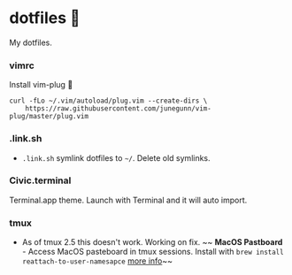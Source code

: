 # dotfiles 💎
My dotfiles. 

### vimrc
Install vim-plug :black_heart:
```shell
curl -fLo ~/.vim/autoload/plug.vim --create-dirs \
    https://raw.githubusercontent.com/junegunn/vim-plug/master/plug.vim
```

### .link.sh
* `.link.sh` symlink dotfiles to `~/`. Delete old symlinks. 

### Civic.terminal
Terminal.app theme. Launch with Terminal and it will auto import.

### tmux
* As of tmux 2.5 this doesn't work. Working on fix. ~~ **MacOS Pastboard** - Access MacOS pasteboard in tmux sessions. Install with `brew install reattach-to-user-namesapce` [more info](https://github.com/ChrisJohnsen/tmux-MacOSX-pasteboard)~~
